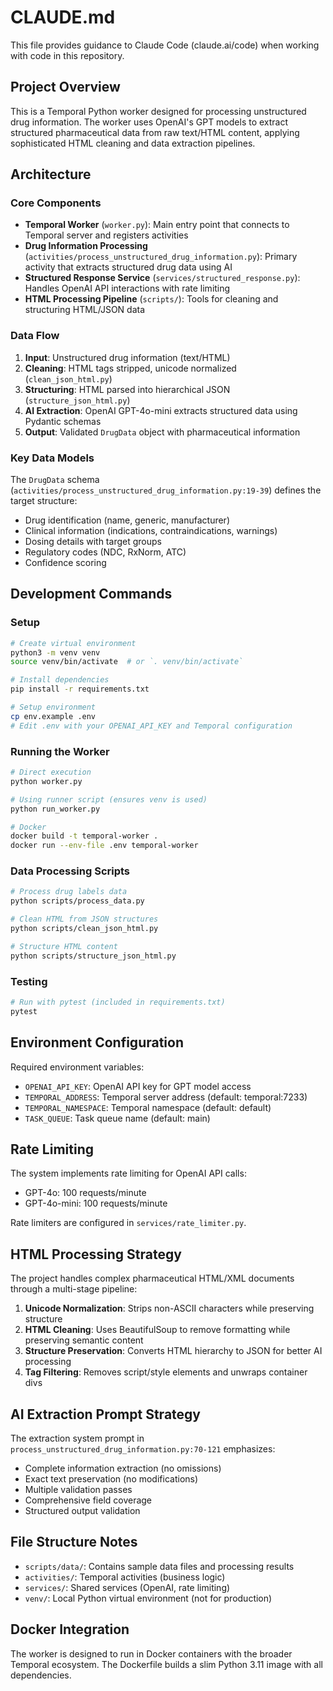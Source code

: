 # CLAUDE.md

This file provides guidance to Claude Code (claude.ai/code) when working with code in this repository.

## Project Overview

This is a Temporal Python worker designed for processing unstructured drug information. The worker uses OpenAI's GPT models to extract structured pharmaceutical data from raw text/HTML content, applying sophisticated HTML cleaning and data extraction pipelines.

## Architecture

### Core Components

- **Temporal Worker** (`worker.py`): Main entry point that connects to Temporal server and registers activities
- **Drug Information Processing** (`activities/process_unstructured_drug_information.py`): Primary activity that extracts structured drug data using AI
- **Structured Response Service** (`services/structured_response.py`): Handles OpenAI API interactions with rate limiting
- **HTML Processing Pipeline** (`scripts/`): Tools for cleaning and structuring HTML/JSON data

### Data Flow

1. **Input**: Unstructured drug information (text/HTML)
2. **Cleaning**: HTML tags stripped, unicode normalized (`clean_json_html.py`)
3. **Structuring**: HTML parsed into hierarchical JSON (`structure_json_html.py`)
4. **AI Extraction**: OpenAI GPT-4o-mini extracts structured data using Pydantic schemas
5. **Output**: Validated `DrugData` object with pharmaceutical information

### Key Data Models

The `DrugData` schema (`activities/process_unstructured_drug_information.py:19-39`) defines the target structure:
- Drug identification (name, generic, manufacturer)
- Clinical information (indications, contraindications, warnings)
- Dosing details with target groups
- Regulatory codes (NDC, RxNorm, ATC)
- Confidence scoring

## Development Commands

### Setup
```bash
# Create virtual environment
python3 -m venv venv
source venv/bin/activate  # or `. venv/bin/activate`

# Install dependencies
pip install -r requirements.txt

# Setup environment
cp env.example .env
# Edit .env with your OPENAI_API_KEY and Temporal configuration
```

### Running the Worker
```bash
# Direct execution
python worker.py

# Using runner script (ensures venv is used)
python run_worker.py

# Docker
docker build -t temporal-worker .
docker run --env-file .env temporal-worker
```

### Data Processing Scripts
```bash
# Process drug labels data
python scripts/process_data.py

# Clean HTML from JSON structures
python scripts/clean_json_html.py

# Structure HTML content
python scripts/structure_json_html.py
```

### Testing
```bash
# Run with pytest (included in requirements.txt)
pytest
```

## Environment Configuration

Required environment variables:
- `OPENAI_API_KEY`: OpenAI API key for GPT model access
- `TEMPORAL_ADDRESS`: Temporal server address (default: temporal:7233)
- `TEMPORAL_NAMESPACE`: Temporal namespace (default: default)
- `TASK_QUEUE`: Task queue name (default: main)

## Rate Limiting

The system implements rate limiting for OpenAI API calls:
- GPT-4o: 100 requests/minute
- GPT-4o-mini: 100 requests/minute

Rate limiters are configured in `services/rate_limiter.py`.

## HTML Processing Strategy

The project handles complex pharmaceutical HTML/XML documents through a multi-stage pipeline:

1. **Unicode Normalization**: Strips non-ASCII characters while preserving structure
2. **HTML Cleaning**: Uses BeautifulSoup to remove formatting while preserving semantic content
3. **Structure Preservation**: Converts HTML hierarchy to JSON for better AI processing
4. **Tag Filtering**: Removes script/style elements and unwraps container divs

## AI Extraction Prompt Strategy

The extraction system prompt in `process_unstructured_drug_information.py:70-121` emphasizes:
- Complete information extraction (no omissions)
- Exact text preservation (no modifications)
- Multiple validation passes
- Comprehensive field coverage
- Structured output validation

## File Structure Notes

- `scripts/data/`: Contains sample data files and processing results
- `activities/`: Temporal activities (business logic)
- `services/`: Shared services (OpenAI, rate limiting)
- `venv/`: Local Python virtual environment (not for production)

## Docker Integration

The worker is designed to run in Docker containers with the broader Temporal ecosystem. The Dockerfile builds a slim Python 3.11 image with all dependencies.